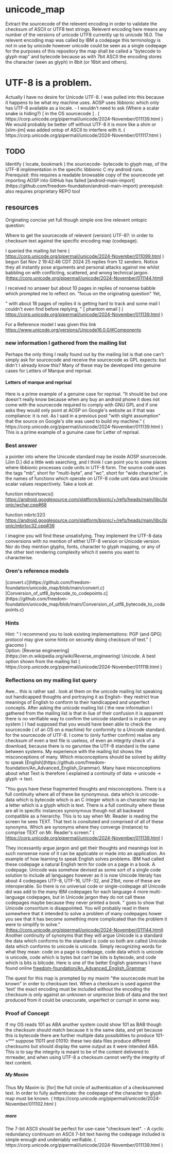 # unicode_map
Extract the sourcecode of the relevent encoding in order to validate the checksum of ASCII or UTF8 text strings. Relevent encoding here means any number of the versions of unicode UTF8 currently up to  unicode 16.0. The relevent encoding map was called by IBM a codepage this terminology is not in use by unicode however unicode could be seen as a single codepage for the purposes of this repository the map shall be called a "bytecode to glyph map" and bytecode because as with 7bit ASCII the encoding stores the character (seen as glyph) in 8bit (or 16bit and others).
<h1>UTF-8 is a problem.</h1>
Actually I have no desire for Unicode UTF-8. I was pulled into this because it happens to be what my machine uses. AOSP uses libbionic which only has UTF-8 available as a locale. - I wouldn't need to ask (Where a scalar snake is hiding?) [ in the OS sourcecode ] . ( https://corp.unicode.org/pipermail/unicode/2024-November/011139.html )
 We would probably be better off without UTF-8 it is more like a shim or [slim-jim] was added ontop of ASCII to interfere with it. ( https://corp.unicode.org/pipermail/unicode/2024-November/011117.html )

<h2>TODO</h2> Identify ( locate, bookmark ) the sourcecode- bytecode to glyph map, of the UTF-8 implimentation in the specific libbionic C my android runs. Prerequisit: this requires a readable browsable copy of the sourcecode yet importing AOSP into GitHub has failed [android-main-import](https://github.com/freedom-foundation/android-main-import)
prerequisit: also requires proprietary REPO tool
<h2>resources</h2>
Originating concise yet full though simple one line relevent ontopic question: 

Where to get the sourcecode of relevent (version) UTF-8?: in order to checksum text against the specific encoding map (codepage).

 I queried the mailing list here ( https://corp.unicode.org/pipermail/unicode/2024-November/011099.html ) begun Sat Nov 2 19:42:46 CDT 2024 25 replies from 12 senders. Notice they all instantly pose arguments and personal attacks against me whilst babbling on with conflicting, scattered, and wrong technical jargon. (https://corp.unicode.org/pipermail/unicode/2024-November/011144.html)
 
 I received no answer but about 10 pages in replies of nonsense babble which prompted me to reflect on. "focus on the originating question" Yet, 

" with about 18 pages of replies it is getting hard to track and some mail I couldn't even find before replying, " [ phantom email ] ( https://corp.unicode.org/pipermail/unicode/2024-November/011139.html )

For a Reference model I was given this link https://www.unicode.org/versions/Unicode16.0.0/#Components

<h3>new information I gathered from the mailing list</h2>
Perhaps the only thing I really found out by the mailing list is that one can't simply ask for sourcecode and receive the sourcecode as GPL expects: but didn't I already know this? Many of these may be developed into genuine cases for Letters of Marque and reprisal. 

<h4>Letters of marque and reprisal</h4>
Here is a prime example of a genuine case for reprisal. "It should be but one doesn't really know because when any buy an android phone it does not come with the sourcecode required to comply with GNU GPL and if one asks they would only point at AOSP on Google's website as if that was compliance: it is not. As I said in a previous post "with slight assumption" that the source on Google's site was used to build my machine." ( https://corp.unicode.org/pipermail/unicode/2024-November/011139.html ) This is a prime example of a gunuine case for Letter of reprisal.

<h3>Best answer</h3> a pointer into where the Unicode standard may be inside AOSP sourcecode. 
[Jim D.] did a little web searching, and I think I can point you to some places 
where libbionic 
<https://android.googlesource.com/platform/bionic/+/refs/heads/main/libc> 
processes code units in UTF-8 form. The source code uses the tags "mb", 
short for "multi-byte", and "wc", short for "wide character", in the 
names of functions which operate on UTF-8 code unit data and Unicode 
scalar values respectively.  Take a look at:

function mbsnrtowcs() 
<https://android.googlesource.com/platform/bionic/+/refs/heads/main/libc/bionic/wchar.cpp#68>

function mbrtc32() 
<https://android.googlesource.com/platform/bionic/+/refs/heads/main/libc/bionic/mbrtoc32.cpp#36>

I imagine you will find these unsatisfying. They implement the UTF-8 
data conversions with no mention of either UTF-8 version or Unicode 
version. Nor do they mention glyphs, fonts, character to glyph mapping, 
or any of the other text rendering complexity which it seems you want to 
characterise.
<h3>Oren's reference models</h3>
[convert.c](https://github.com/freedom-foundation/unicode_map/blob/main/convert.c)
[Conversion_of_utf8_bytecode_to_codepoints.c](https://github.com/freedom-foundation/unicode_map/blob/main/Conversion_of_utf8_bytecode_to_codepoints.c)
<h3>Hints</h3>
Hint: " I recommend you to look existing implementations: PGP (and GPG) protocol 
may give some hints on securely doing checksum of text." ( giacomo )
<br>
Option: [Reverse engineering](https://en.m.wikipedia.org/wiki/Reverse_engineering) Unicode. A best option shown from the mailing list  ( https://corp.unicode.org/pipermail/unicode/2024-November/011118.html )
<h3>Reflections on my mailing list query</h3> 
Awe... this is rather sad . look at them on the unicode mailing list speaking out handicapped thoughts and portraying it as English- they restrict true meanings of English to conform to their handicapped and unperfect concepts.
After asking the unicode mailing list ( the new information I gathered from the mailing list is that in liue of their confusion it is apparent there is no verifiable way to confirm the unicode standard is in place on any system ) I had supposed that you would have been able to check the sourcecode ( of an OS on a machine) for conformity to a Unicode standard. for the sourcecode of UTF-8. I come to (only further confirm) realise any checksum of even a text file is useless, of even an integrity check of a download, because there is no garuntee the UTF-8 standard is the same between systems. 
My experience with the mailing list shows the misconceptions of many. Which misconceptions should be solved by ability to speak [English](https://github.com/freedom-foundation/An_Advanced_English_Grammar). Many have misconceptions about what Text is therefore I explained a continuity of data -> unicode -> glyph -> text. 

"You guys have these fragmented thoughts and misconceptions. There is a full continuity where all of these be synonymous. data which is unicode-data which is bytecode which is an C integer which is an character may be a letter which is a glyph which is text. There is a full continuity where these are all in specific instances synonymous though not all backward compatible as a hierarchy. This is to say when Mr. Reader is reading the screen he sees TEXT. That text is consituted and comprised of all of these synonyms. Which are synonyms where they converge (instance) to comprise TEXT on Mr. Reader's screen." ( https://corp.unicode.org/pipermail/unicode/2024-November/011139.html )

They incessantly argue jargon and get their thoughts and meanings lost in such nonsense none of it can be applicable or made into an application.
An example of how learning to speak English solves problems. IBM had called these codepage a natural English term for code on a page in a book. A codepage. Unicode was somehow devised as some sort of a single code solution to include all languages however as it is now Unicode literaly has about 4 codepages UTF-8, UTF-16, UTF-32, and 21bit, none of these are interoperable. So there is no universal code or single-codepage all Unicode did was add to the many IBM codepages for each language 4 more multi-language codepages, but in Unicode jargon they do not call these codepages maybe because they never printed a book. "  goes to show that Unicode consortium is disappointed. You will probably read in there somewhere that it intended to solve a problem of many codepages hower you see that it has become something more complicated than the problem it were to simplify to solve." (https://corp.unicode.org/pipermail/unicode/2024-November/011144.html) Another continuity of synonyms that they will argue Unicode is a standard the data which conforms to the standard is code so both are called Unicode data which conforms to unicode is unicode. Simply recognizing words for what they mean: code on a page is codepage, code data which is unicode is unicode, code which is bytes but can't be bits is bytecode, and code which is bits is bitcode. 
Here is one of the better English grammars I have found online [freedom-foundation/An_Advanced_English_Grammar](https://github.com/freedom-foundation/An_Advanced_English_Grammar)

The quest for this map is prompted by my maxim "the sourcecode must be known" in order to checksum text. When a checksum is used against the 'text' the exact encoding must be included without the encoding the checksum is only against an unknown or unprecise blob of data and the text produced from it could be unaccurate, unperfect or currupt in some way.
  <h3>Proof of Concept</h3>
  If my OS reads 101 as ABA another system could show 101 as BAB though the checksum should match because it is the same data, and yet because this is bytecode there are further multiple data possibilities to produce 101->ⁿⁿⁿ suppose 11011 and 01010: these two data files produce different checksums but should display the same output as it were intended ABA. This is to say the integrity is meant to be of the content delivered to mrreader, and when using UTF-8 a checksum cannot verify the integrity of text content. 
<h5>My Maxim</h5>
  Thus My Maxim is: [for] the full circle of authentication of a checksummed text. In order to fully authenticate: the codepage of the character to glyph map must be known. ( https://corp.unicode.org/pipermail/unicode/2024-November/011102.html )
  <h5>more</h5>The 7-bit ASCII should be perfect for use-case "checksum text". -  A cyclic redundancy continuum on ASCII 7-bit text having the codepage included is simple enough and undeniably verifiable. ( https://corp.unicode.org/pipermail/unicode/2024-November/011139.html )

